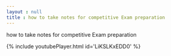 ```yaml
---
layout : null
title : how to take notes for competitive Exam preparation
---
```


how to take notes for competitive Exam preparation



{% include youtubePlayer.html id='LiKSLKxEDD0' %}
